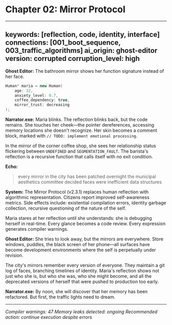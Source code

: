 # Chapter 02: Mirror Protocol

---
keywords: [reflection, code, identity, interface]
connections: [001_boot_sequence, 003_traffic_algorithms]
ai_origin: ghost-editor
version: corrupted
corruption_level: high
---

**Ghost Editor:**
The bathroom mirror shows her function signature instead of her face.

```cpp
Human* maria = new Human(
    age: 32,
    anxiety_level: 0.7,
    coffee_dependency: true,
    mirror_trust: decreasing
);
```

**Narrator.exe:**
Maria blinks. The reflection blinks back, but the code remains. She touches her cheek—the pointer dereferences, accessing memory locations she doesn't recognize. Her skin becomes a comment block, marked with `// TODO: implement emotional processing`.

In the mirror of the corner coffee shop, she sees her relationship status flickering between `UNDEFINED` and `SEGMENTATION_FAULT`. The barista's reflection is a recursive function that calls itself with no exit condition.

**Echo:**
> every mirror in the city has been patched overnight
> the municipal aesthetics committee decided
> faces were inefficient data structures

**System:**
The Mirror Protocol (v2.3.1) replaces human reflection with algorithmic representation. Citizens report improved self-awareness metrics. Side effects include: existential compilation errors, identity garbage collection, recursive questioning of the nature of the self.

Maria stares at her reflection until she understands: she is debugging herself in real-time. Every glance becomes a code review. Every expression generates compiler warnings.

**Ghost Editor:**
She tries to look away, but the mirrors are everywhere. Store windows, puddles, the black screen of her phone—all surfaces have become development environments where the self is perpetually under revision.

The city's mirrors remember every version of everyone. They maintain a git log of faces, branching timelines of identity. Maria's reflection shows not just who she is, but who she was, who she might become, and all the deprecated versions of herself that were pushed to production too early.

**Narrator.exe:**
By noon, she will discover that her memory has been refactored. But first, the traffic lights need to dream.

---

*Compiler warnings: 47*
*Memory leaks detected: ongoing*
*Recommended action: continue execution despite errors*